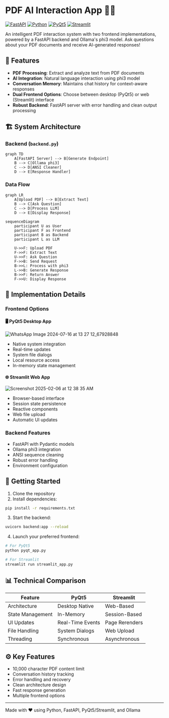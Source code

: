 # PDF AI Interaction App 🤖📄

[![FastAPI](https://img.shields.io/badge/FastAPI-005571?style=for-the-badge&logo=fastapi)](https://fastapi.tiangolo.com/)
[![Python](https://img.shields.io/badge/Python-3776AB?style=for-the-badge&logo=python&logoColor=white)](https://www.python.org/)
[![PyQt5](https://img.shields.io/badge/PyQt5-41CD52?style=for-the-badge&logo=qt&logoColor=white)](https://www.qt.io/)
[![Streamlit](https://img.shields.io/badge/Streamlit-FF4B4B?style=for-the-badge&logo=streamlit&logoColor=white)](https://streamlit.io/)

An intelligent PDF interaction system with two frontend implementations, powered by a FastAPI backend and Ollama's phi3 model. Ask questions about your PDF documents and receive AI-generated responses!

## 🌟 Features

- **PDF Processing**: Extract and analyze text from PDF documents
- **AI Integration**: Natural language interaction using phi3 model
- **Conversation Memory**: Maintains chat history for context-aware responses
- **Dual Frontend Options**: Choose between desktop (PyQt5) or web (Streamlit) interface
- **Robust Backend**: FastAPI server with error handling and clean output processing

## 🏗️ System Architecture

### Backend (`backend.py`)
```mermaid
graph TD
    A[FastAPI Server] --> B[Generate Endpoint]
    B --> C[Ollama phi3]
    C --> D[ANSI Cleaner]
    D --> E[Response Handler]
```

### Data Flow
```mermaid
graph LR
    A[Upload PDF] --> B[Extract Text]
    B --> C[Ask Question]
    C --> D[Process LLM]
    D --> E[Display Response]
```
```mermaid
sequenceDiagram
    participant U as User
    participant F as Frontend
    participant B as Backend
    participant L as LLM

    U->>F: Upload PDF
    F->>F: Extract Text
    U->>F: Ask Question
    F->>B: Send Request
    B->>L: Process with phi3
    L->>B: Generate Response
    B->>F: Return Answer
    F->>U: Display Response
```
## 💫 Implementation Details

### Frontend Options

#### 🖥️ PyQt5 Desktop App
![WhatsApp Image 2024-07-16 at 13 27 12_67928848](https://github.com/user-attachments/assets/a754ed38-deda-458a-9b89-6d10e828fd66)
- Native system integration
- Real-time updates
- System file dialogs
- Local resource access
- In-memory state management

#### 🌐 Streamlit Web App
![Screenshot 2025-02-06 at 12 38 35 AM](https://github.com/user-attachments/assets/56b7fd57-e038-4f3e-90f8-50c775cde33e)
- Browser-based interface
- Session state persistence
- Reactive components
- Web file upload
- Automatic UI updates

### Backend Features
- FastAPI with Pydantic models
- Ollama phi3 integration
- ANSI sequence cleaning
- Robust error handling
- Environment configuration

## 🚀 Getting Started

1. Clone the repository
2. Install dependencies:
```bash
pip install -r requirements.txt
```

3. Start the backend:
```bash
uvicorn backend:app --reload
```

4. Launch your preferred frontend:
```bash
# For PyQt5
python pyqt_app.py

# For Streamlit
streamlit run streamlit_app.py
```

## 📊 Technical Comparison

| Feature | PyQt5 | Streamlit |
|---------|-------|-----------|
| Architecture | Desktop Native | Web-Based |
| State Management | In-Memory | Session-Based |
| UI Updates | Real-Time Events | Page Rerenders |
| File Handling | System Dialogs | Web Upload |
| Threading | Synchronous | Asynchronous |

## ⚙️ Key Features
- 10,000 character PDF content limit
- Conversation history tracking
- Error handling and recovery
- Clean architecture design
- Fast response generation
- Multiple frontend options

---
Made with ❤️ using Python, FastAPI, PyQt5/Streamlit, and Ollama
